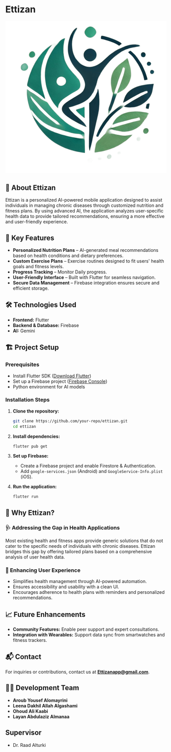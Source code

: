 # Ettizan

![Ettizan Logo](images/Ettizan_logo_enhanced22.png)  

## 📌 About Ettizan  
Ettizan is a personalized AI-powered mobile application designed to assist individuals in managing chronic diseases through customized nutrition and fitness plans. By using advanced AI, the application analyzes user-specific health data to provide tailored recommendations, ensuring a more effective and user-friendly experience.

## 🎯 Key Features  
- **Personalized Nutrition Plans** – AI-generated meal recommendations based on health conditions and dietary preferences.  
- **Custom Exercise Plans** – Exercise routines designed to fit users' health goals and fitness levels.  
- **Progress Tracking** – Monitor Daily progress.  
- **User-Friendly Interface** – Built with Flutter for seamless navigation.  
- **Secure Data Management** – Firebase integration ensures secure and efficient storage.  
 

## 🛠️ Technologies Used  
- **Frontend:** Flutter  
- **Backend & Database:** Firebase  
- **AI:** Gemini


## 🏗️ Project Setup  

### Prerequisites  
- Install Flutter SDK ([Download Flutter](https://flutter.dev/docs/get-started/install))  
- Set up a Firebase project ([Firebase Console](https://console.firebase.google.com/))  
- Python environment for AI models  

### Installation Steps  
1. **Clone the repository:**  
   ```bash
   git clone https://github.com/your-repo/ettizan.git
   cd ettizan
2. **Install dependencies:**  
   ```bash
   flutter pub get
   ```
3. **Set up Firebase:**  
   - Create a Firebase project and enable Firestore & Authentication.  
   - Add `google-services.json` (Android) and `GoogleService-Info.plist` (iOS).  

4. **Run the application:**  
   ```bash
   flutter run
   ```

## 📌 Why Ettizan?  

### 🩺 Addressing the Gap in Health Applications  
Most existing health and fitness apps provide generic solutions that do not cater to the specific needs of individuals with chronic diseases. Ettizan bridges this gap by offering tailored plans based on a comprehensive analysis of user health data.

### 🔹 Enhancing User Experience  
- Simplifies health management through AI-powered automation.  
- Ensures accessibility and usability with a clean UI.  
- Encourages adherence to health plans with reminders and personalized recommendations.  

## 📈 Future Enhancements  
- **Community Features:** Enable peer support and expert consultations.  
- **Integration with Wearables:** Support data sync from smartwatches and fitness trackers.  



## 📬 Contact  
For inquiries or contributions, contact us at **Ettizanapp@gmail.com**.  

## 👩‍💻 Development Team  
- **Aroub Yousef Alomayrini**  
- **Leena Dakhil Allah Algashami**  
- **Ohoud Ali Kaabi**
- **Layan Abdulaziz Almanaa**


##  Supervisor
- Dr. Raad Alturki
```


   
